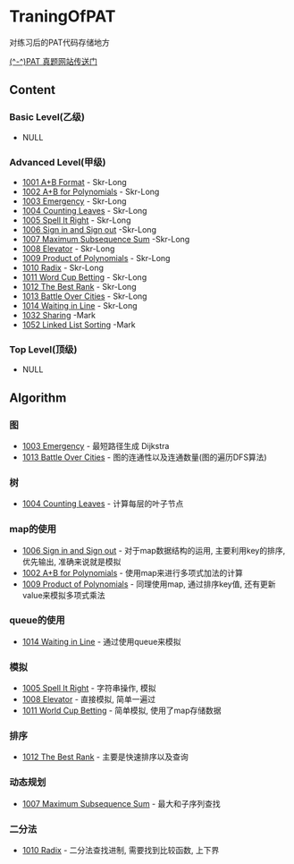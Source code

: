 # TraningOfPAT
对练习后的PAT代码存储地方

[(^-^)PAT 真题网站传送门](https://www.patest.cn/practice)

## Content

### Basic Level(乙级)

- NULL

### Advanced Level(甲级)

- [1001 A+B Format](./code/1001.md) - Skr-Long
- [1002 A+B for Polynomials](./code/1002.md) - Skr-Long
- [1003 Emergency](./code/1003.md) - Skr-Long
- [1004 Counting Leaves](./code/1004.md) - Skr-Long
- [1005 Spell It Right](./code/1005.md) - Skr-Long
- [1006 Sign in and Sign out](./code/1006.md) -Skr-Long
- [1007 Maximum Subsequence Sum](./code/1007.md) -Skr-Long
- [1008 Elevator](./code/1008.md) - Skr-Long
- [1009 Product of Polynomials](./code/1009.md) - Skr-Long
- [1010 Radix](./code/1010.md) - Skr-Long
- [1011 Word Cup Betting](./code/1010.md) - Skr-Long
- [1012 The Best Rank](./code/1012.md) - Skr-Long
- [1013 Battle Over Cities](./code/1013.md) - Skr-Long
- [1014 Waiting in Line](./code/1014.md) - Skr-Long
- [1032 Sharing](./code2/PAT_A1032.md) -Mark
- [1052 Linked List Sorting](./code2/PAT_A1052.md) -Mark

### Top Level(顶级)

- NULL

## Algorithm

### 图

- [1003 Emergency](./code/1003.md) - 最短路径生成 Dijkstra
- [1013 Battle Over Cities](./code/1013.md) - 图的连通性以及连通数量(图的遍历DFS算法)

### 树

- [1004 Counting Leaves](./code/1004.md) - 计算每层的叶子节点

### map的使用

- [1006 Sign in and Sign out](./code/1006.md) - 对于map数据结构的运用, 主要利用key的排序,优先输出, 准确来说就是模拟
- [1002 A+B for Polynomials](./code/1002.md) - 使用map来进行多项式加法的计算
- [1009 Product of Polynomials](./code/1009.md) - 同理使用map, 通过排序key值, 还有更新value来模拟多项式乘法

### queue的使用

- [1014 Waiting in Line](./code/1014.md) - 通过使用queue来模拟

### 模拟

- [1005 Spell It Right](./code/1005.md) - 字符串操作, 模拟
- [1008 Elevator](./code/1008.md) - 直接模拟, 简单一遍过
- [1011 World Cup Betting](./code/1011.md) - 简单模拟, 使用了map存储数据

### 排序

- [1012 The Best Rank](./code/1012.md) - 主要是快速排序以及查询

### 动态规划

- [1007 Maximum Subsequence Sum](./code/1007.md) - 最大和子序列查找

### 二分法

- [1010 Radix](./code/1010.md) - 二分法查找进制, 需要找到比较函数, 上下界

